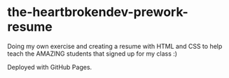 # the-heartbrokendev-prework-resume
Doing my own exercise and creating a resume with HTML and CSS to help teach the AMAZING students that signed up for my class :)

Deployed with GitHub Pages.
